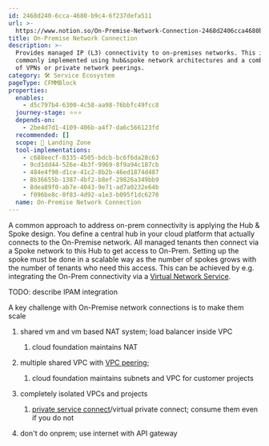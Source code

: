 ```yaml
---
id: 2468d240-6cca-4680-b9c4-6f237defa511
url: >-
  https://www.notion.so/On-Premise-Network-Connection-2468d2406cca4680b9c46f237defa511
title: On-Premise Network Connection
description: >-
  Provides managed IP (L3) connectivity to on-premises networks. This is
  commonly implemented using hub&spoke network architectures and a combination
  of VPNs or private network peerings.
category: 🛠 Service Ecosystem
pageType: CFMMBlock
properties:
  enables:
    - d5c797b4-6300-4c58-aa98-76bbfc49fcc8
  journey-stage: ⭐️⭐️⭐️
  depends-on:
    - 2be4d7d1-4109-406b-a4f7-da6c566123fd
  recommended: []
  scope: 🛬 Landing Zone
  tool-implementations:
    - c688eecf-0335-4505-bdcb-bc6f6da28c63
    - 9cd1dd44-526e-4b3f-9969-8f9a94c187cb
    - 484e4f98-d1ce-41c2-8b2b-46ed1874d487
    - 8b36655b-1387-4bf2-b8ef-29826a349bb9
    - 8dea89f0-ab7e-4043-9e71-ad7a0232e64b
    - f096be8c-0f83-4d92-a1e3-b095f1dc6270
  name: On-Premise Network Connection
---
```


A common approach to address on-prem connectivity is applying the Hub & Spoke design. You define a central hub in your cloud platform that actually connects to the On-Premise network. All managed tenants then connect via a Spoke network to this Hub to get access to On-Prem. Setting up the spoke must be done in a scalable way as the number of spokes grows with the number of tenants who need this access. This can be achieved by e.g. integrating the On-Prem connectivity via a [Virtual Network Service](./virtual-network-service.md).



TODO: describe IPAM integration



A key challenge with On-Premise network connections is to make them scale

1. shared vm and vm based NAT system; load balancer inside VPC

    1. cloud foundation maintains NAT

1. multiple shared VPC with [VPC peering](https://docs.aws.amazon.com/vpc/latest/peering/what-is-vpc-peering.html);

    1.  cloud foundation maintains subnets and VPC for customer projects

1. completely isolated VPCs and projects

    1. [private service connect](https://cloud.google.com/vpc/docs/private-service-connect)/virtual private connect; consume them even if you do not

1. don't do onprem; use internet with API gateway

